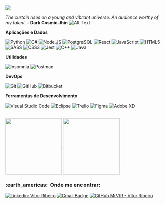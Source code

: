 ![](https://komarev.com/ghpvc/?username=MrVtR&color=006bed)

<i>The curtain rises on a young and vibrant universe. An audience worthy of my talent.</i>
<b>- Dark Cosmic Jhin</b>
![Alt Text](https://gfycat.com/leadinggrizzledaoudad-dark-cosmic-jhin-league-of-legends.gif)


**Aplicações e Dados**

  ![Python](https://img.shields.io/badge/Python-3776AB?style=style=flat&logo=python&logoColor=white)
  ![C#](https://img.shields.io/badge/C%23-239120?style=style=flat&logo=c-sharp&logoColor=white)
   ![Node.JS](https://img.shields.io/badge/Node.js-43853D?style=flat&logo=node.js&logoColor=white)
   ![PostgreSQL](https://img.shields.io/badge/PostgreSQL-316192?style=flat&logo=postgresql&logoColor=white)
   ![React](https://img.shields.io/badge/-React-333333?style=flat&logo=react)
   ![JavaScript](https://img.shields.io/badge/-JavaScript-333333?style=flat&logo=javascript)
  ![HTML5](https://img.shields.io/badge/-HTML5-333333?style=flat&logo=HTML5)
  ![SASS](https://img.shields.io/badge/Sass-CC6699?style=style=flat&logo=sass&logoColor=white)
  ![CSS3](https://img.shields.io/badge/CSS3-1572B6?style=style=flat&logo=css3&logoColor=white)
  ![Jest](https://img.shields.io/badge/-Jest-333333?style=flat&logo=jest)
  ![C++](https://img.shields.io/badge/-C++-333333?style=flat&logo=C%2B%2B&logoColor=00599C)
  ![Java](https://img.shields.io/badge/-Java-333333?style=flat&logo=Java&logoColor=007396)
  
**Utilidades**

  ![Insomnia](https://img.shields.io/badge/-Insomnia-333333?style=flat&logo=insomnia)
  ![Postman](https://img.shields.io/badge/-Postman-333333?style=flat&logo=postman)

**DevOps**

  ![Git](https://img.shields.io/badge/-Git-333333?style=flat&logo=git)
  ![GitHub](https://img.shields.io/badge/-GitHub-333333?style=flat&logo=github)
  ![Bitbucket](https://img.shields.io/badge/-Bitbucket-333333?style=flat&logo=bitbucket)

**Ferramentas de Desenvolvimento**

  ![Visual Studio Code](https://img.shields.io/badge/-Visual%20Studio%20Code-333333?style=flat&logo=visual-studio-code&logoColor=007ACC)
  ![Eclipse](https://img.shields.io/badge/-Eclipse-333333?style=flat&logo=eclipse-ide&logoColor=2C2255)
  ![Trello](https://img.shields.io/badge/-Trello-333333?style=flat&logo=trello&logoColor=007ACC)
  ![Figma](https://img.shields.io/badge/-Figma-333333?style=flat&logo=figma&logoColor=007ACC)
  ![Adobe XD](https://img.shields.io/badge/-Adobe%20XD-333333?style=flat&logo=adobe-xd&logoColor=007ACC)

<br/>

<a href="https://github.com/MrVtR">
  <img align="center" height="180em" src="https://github-readme-stats.vercel.app/api?username=MrVtR&count_private=true&show_icons=true&theme=synthwave" />
</a>
<a href="https://github.com/MrVtR">
  <img align="center" height="180em" src="https://github-readme-stats.vercel.app/api/top-langs/?username=MrVtR&langs_count=8&layout=compact" />
</a>

<br/>

<h3> :earth_americas: &nbsp;Onde me encontrar: </h3> 

[![Linkedin: Vítor Ribeiro](https://img.shields.io/badge/-VitorRibeiro-blue?style=flat-square&logo=Linkedin&logoColor=white&link=https://www.linkedin.com/in/vítor-ribeiro/)](https://www.linkedin.com/in/vítor-ribeiro/)
[![Gmail Badge](https://img.shields.io/badge/-vitor.ribeiro0803@gmail.com-006bed?style=flat-square&logo=Gmail&logoColor=white&link=mailto:vitor.ribeiro0803@gmail.com)](mailto:vitor.ribeiro0803@gmail.com)
[![GitHub MrVtR - Vítor Ribeiro](https://img.shields.io/github/followers/VanessaSwerts?label=follow&style=social)](https://github.com/MrVtR)




